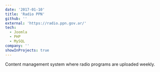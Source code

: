 ```yaml
---
date: '2017-01-10'
title: 'Radio PPN'
github: ''
external: 'https://radio.ppn.gov.ar/'
tech:
  - Joomla
  - PHP
  - MySQL
company: ''
showInProjects: true
---
```


Content management system where radio programs are uploaded weekly.
